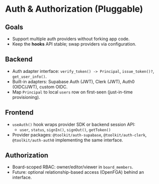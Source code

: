 # Auth & Authorization (Pluggable)

## Goals
- Support multiple auth providers without forking app code.
- Keep the **hooks** API stable; swap providers via configuration.

## Backend
- Auth adapter interface: `verify_token() -> Principal`, `issue_token()?`, `get_user_info()`.
- Built-in adapters: Supabase Auth (JWT), Clerk (JWT), Auth0 (OIDC/JWT), custom OIDC.
- Map `Principal` to local `users` row on first-seen (just-in-time provisioning).

## Frontend
- `useAuth()` hook wraps provider SDK or backend session API:
  - `user`, `status`, `signIn()`, `signOut()`, `getToken()`
- Provider packages: `@toolkit/auth-supabase`, `@toolkit/auth-clerk`, `@toolkit/auth-auth0` implementing the same interface.

## Authorization
- Board-scoped RBAC: owner/editor/viewer in `board_members`.
- Future: optional relationship-based access (OpenFGA) behind an interface.
